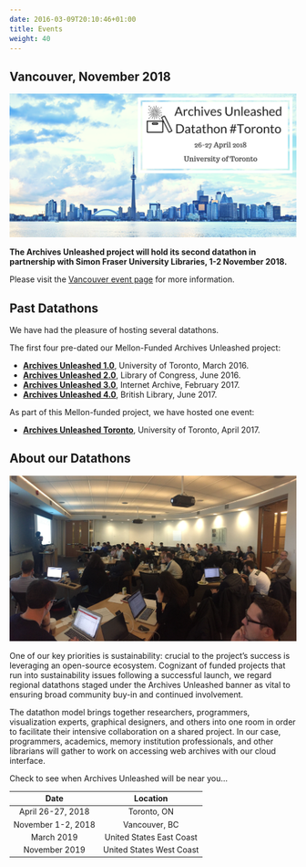 ```yaml
---
date: 2016-03-09T20:10:46+01:00
title: Events
weight: 40
---
```


## Vancouver, November 2018

![Material Screenshot](/images/Toronto-SAVEDATE1.png)

**The Archives Unleashed project will hold its second datathon in partnership with Simon Fraser University Libraries, 1-2 November 2018.**

Please visit the [Vancouver event page](/vancouver) for more information.

## Past Datathons

We have had the pleasure of hosting several datathons. 

The first four pre-dated our Mellon-Funded Archives Unleashed project:

* **[Archives Unleashed 1.0](https://artsweb.uwaterloo.ca/archivesunleashed/)**, University of Toronto, March 2016.
* **[Archives Unleashed 2.0](http://archivesunleashed.com/au2-0-library-of-congress/)**, Library of Congress, June 2016.
* **[Archives Unleashed 3.0](http://archivesunleashed.com/au-3-cfp/)**, Internet Archive, February 2017.
* **[Archives Unleashed 4.0](http://archivesunleashed.com/au4-0-british-invasion/)**, British Library, June 2017.

As part of this Mellon-funded project, we have hosted one event:

* **[Archives Unleashed Toronto](/toronto)**, University of Toronto, April 2017.

## About our Datathons

![Toronto Datathon](/images/Hackathon.jpg)

One of our key priorities is sustainability: crucial to the project’s success is leveraging an open-source ecosystem. Cognizant of funded projects that run into sustainability issues following a successful launch, we regard regional datathons staged under the Archives Unleashed banner as vital to ensuring broad community buy-in and continued involvement.

The datathon model brings together researchers, programmers, visualization experts, graphical designers, and others into one room in order to facilitate their intensive collaboration on a shared project. In our case, programmers, academics, memory institution professionals, and other librarians will gather to work on accessing web archives with our cloud interface.

Check to see when Archives Unleashed will be near you… 

|        Date       |         Location         |
|:-----------------:|:------------------------:|
| April 26-27, 2018 | Toronto, ON              |
| November 1-2, 2018 | Vancouver, BC       |
| March 2019          | United States East Coast |
| November 2019     | United States West Coast |
